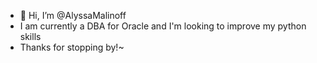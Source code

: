- 👋 Hi, I’m @AlyssaMalinoff
- I am currently a DBA for Oracle and I'm looking to improve my python skills
- Thanks for stopping by!~


<!---
AlyssaMalinoff/AlyssaMalinoff is a ✨ special ✨ repository because its `README.md` (this file) appears on your GitHub profile.
You can click the Preview link to take a look at your changes.
--->
